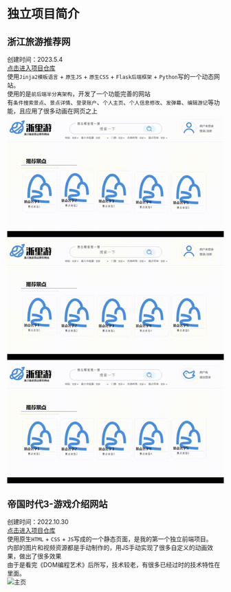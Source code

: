# 独立项目简介

## 浙江旅游推荐网

创建时间：2023.5.4  
[点击进入项目仓库](https://github.com/LoveEmiliaForever/Attractions-Recommend-website)  
使用`Jinja2模板语言` + `原生JS` + `原生CSS` + `Flask后端框架` + `Python`写的一个动态网站。  
使用的是`前后端半分离架构`，开发了一个功能完善的网站  
有`条件搜索景点`、`景点详情`、`登录账户`、`个人主页`、`个人信息修改`、`发弹幕`、`编辑游记`等功能，且应用了很多动画在网页之上  
![主页](<2023-10-22 22-19-47.gif>)  
![登录与个人空间](<2023-10-22 22-20-08.gif>)  
![景点详情与搜索](<2023-10-22 22-21-01.gif>)  

## 帝国时代3-游戏介绍网站

创建时间：2022.10.30  
[点击进入项目仓库](https://github.com/LoveEmiliaForever/Age-Of-Empire-III-Game-Web)  
使用原生`HTML` + `CSS` + `JS`写成的一个静态页面，是我的第一个独立前端项目。  
内部的图片和视频资源都是手动制作的，用JS手动实现了很多自定义的动画效果，做出了很多效果  
由于是看完《DOM编程艺术》后所写，技术较老，有很多已经过时的技术特性在里面。  
![主页](<2023-10-22 22-28-53.gif>)  
